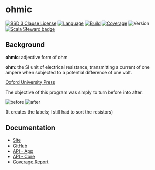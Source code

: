 # ohmic

[![BSD 3 Clause License](https://img.shields.io/github/license/nigeleke/ohmic?style=plastic)](https://github.com/nigeleke/ohmic/blob/master/LICENSE)
[![Language](https://img.shields.io/badge/language-Scala-blue.svg?style=plastic)](https://www.scala-lang.org)
[![Build](https://img.shields.io/github/actions/workflow/status/nigeleke/ohmic/acceptance.yml?style=plastic)](https://github.com/nigeleke/ohmic/actions/workflows/acceptance.yml)
[![Coverage](https://img.shields.io/codecov/c/github/nigeleke/ohmic?style=plastic)](https://codecov.io/gh/nigeleke/ohmic)
![Version](https://img.shields.io/github/v/tag/nigeleke/ohmic?style=plastic)
[![Scala Steward badge](https://img.shields.io/badge/Scala_Steward-helping-blue.svg?style=plastic&logo=data:image/png;base64,iVBORw0KGgoAAAANSUhEUgAAAA4AAAAQCAMAAAARSr4IAAAAVFBMVEUAAACHjojlOy5NWlrKzcYRKjGFjIbp293YycuLa3pYY2LSqql4f3pCUFTgSjNodYRmcXUsPD/NTTbjRS+2jomhgnzNc223cGvZS0HaSD0XLjbaSjElhIr+AAAAAXRSTlMAQObYZgAAAHlJREFUCNdNyosOwyAIhWHAQS1Vt7a77/3fcxxdmv0xwmckutAR1nkm4ggbyEcg/wWmlGLDAA3oL50xi6fk5ffZ3E2E3QfZDCcCN2YtbEWZt+Drc6u6rlqv7Uk0LdKqqr5rk2UCRXOk0vmQKGfc94nOJyQjouF9H/wCc9gECEYfONoAAAAASUVORK5CYII=)](https://scala-steward.org)

## Background

**ohmic**: adjective form of ohm

**ohm**: the SI unit of electrical resistance, transmitting a current of one ampere when subjected to a potential difference of one volt.

[Oxford University Press](https://languages.oup.com/)

The objective of this program was simply to turn before  into after.

![before](images/before.jpg) ![after](images/after.jpg)

(It creates the labels; I still had to sort the resistors)

## Documentation

* [Site](https://nigeleke.github.io/ohmic)
* [GitHub](https://github.com/nigeleke/ohmic)
* [API - App](https://nigeleke.github.io/ohmic/app/api/index.html)
* [API - Core](https://nigeleke.github.io/ohmic/core/api/index.html)
* [Coverage Report](https://nigeleke.github.io/ohmic/coverage/index.html)
